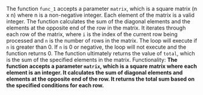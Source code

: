 The function `func_1` accepts a parameter `matrix`, which is a square matrix (n x n) where n is a non-negative integer. Each element of the matrix is a valid integer. The function calculates the sum of the diagonal elements and the elements at the opposite end of the row in the matrix. It iterates through each row of the matrix, where `i` is the index of the current row being processed and `n` is the number of rows in the matrix. The loop will execute if `n` is greater than 0. If `n` is 0 or negative, the loop will not execute and the function returns 0. The function ultimately returns the value of `total`, which is the sum of the specified elements in the matrix.
Functionality: **The function accepts a parameter `matrix`, which is a square matrix where each element is an integer. It calculates the sum of diagonal elements and elements at the opposite end of the row. It returns the total sum based on the specified conditions for each row.**